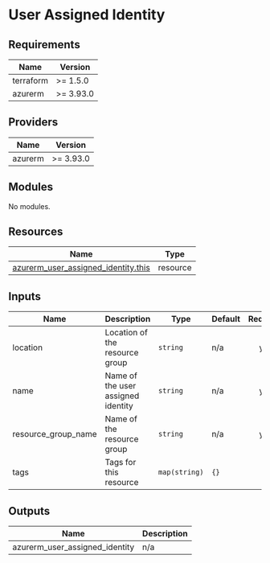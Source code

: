 <!-- BEGIN_TF_DOCS -->
# User Assigned Identity

## Requirements

| Name | Version |
|------|---------|
| terraform | >= 1.5.0 |
| azurerm | >= 3.93.0 |

## Providers

| Name | Version |
|------|---------|
| azurerm | >= 3.93.0 |

## Modules

No modules.

## Resources

| Name | Type |
|------|------|
| [azurerm_user_assigned_identity.this](https://registry.terraform.io/providers/hashicorp/azurerm/latest/docs/resources/user_assigned_identity) | resource |

## Inputs

| Name | Description | Type | Default | Required |
|------|-------------|------|---------|:--------:|
| location | Location of the resource group | `string` | n/a | yes |
| name | Name of the user assigned identity | `string` | n/a | yes |
| resource\_group\_name | Name of the resource group | `string` | n/a | yes |
| tags | Tags for this resource | `map(string)` | `{}` | no |

## Outputs

| Name | Description |
|------|-------------|
| azurerm\_user\_assigned\_identity | n/a |
<!-- END_TF_DOCS -->